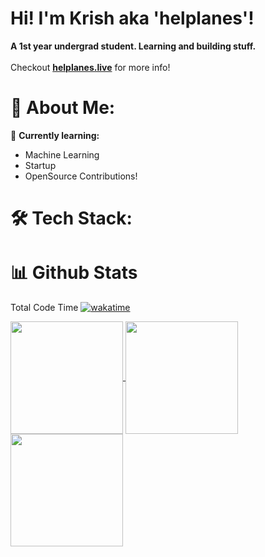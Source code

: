 # Hi! I'm Krish aka 'helplanes'!
**A 1st year undergrad student. Learning and building stuff.** <br><br>
Checkout <a href="https://helplanes.live/">**helplanes.live**</a> for more info!

  # 💫 About Me:
🌱 **Currently learning:**
   - Machine Learning
   - Startup
   - OpenSource Contributions! 


# :hammer_and_wrench: Tech Stack:

# 📊 Github Stats
Total Code Time
[![wakatime](https://wakatime.com/badge/user/018d53b5-25f8-477c-9fd0-d3a91e104460.svg)](https://wakatime.com/@018d53b5-25f8-477c-9fd0-d3a91e104460)

<a href="https://git.io/streak-stats">
  <img height=180 align="center" src="https://github-readme-streak-stats-six-pearl.vercel.app?user=helplanes&theme=radical" />
</a>
<a href="https://github.com/helplanes/">
  <img height=180 align="center" src="https://github-readme-stats.vercel.app/api?username=helplanes&show_icons=true&theme=radical" />
</a>
<a href="https://github.com/helplanes/">
  <img height=180 align="center" src="https://github-readme-stats.vercel.app/api/top-langs/?username=helplanes&layout=compact&theme=radical" />
</a>
<br>
